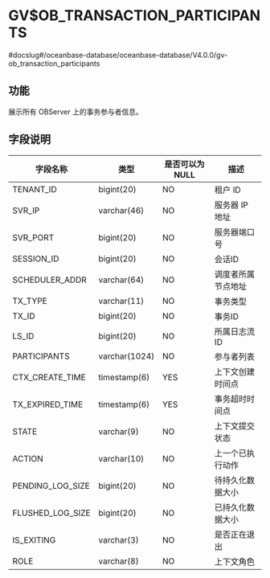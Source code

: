 GV$OB_TRANSACTION_PARTICIPANTS 
===================================================
#docslug#/oceanbase-database/oceanbase-database/V4.0.0/gv-ob_transaction_participants


功能 
-------------------

展示所有 OBServer 上的事务参与者信息。

字段说明 
---------------------



|       字段名称       |      类型       | 是否可以为 NULL |    描述     |
|------------------|---------------|------------|-----------|
| TENANT_ID        | bigint(20)    | NO         | 租户 ID     |
| SVR_IP           | varchar(46)   | NO         | 服务器 IP 地址 |
| SVR_PORT         | bigint(20)    | NO         | 服务器端口号    |
| SESSION_ID       | bigint(20)                        | NO         | 会话ID      |
| SCHEDULER_ADDR   | varchar(64)                      | NO         | 调度者所属节点地址 |
| TX_TYPE          | varchar(11)                      | NO         | 事务类型      |
| TX_ID            | bigint(20)                        | NO         | 事务ID      |
| LS_ID            | bigint(20)                        | NO         | 所属日志流ID   |
| PARTICIPANTS     | varchar(1024)                    | NO         | 参与者列表     |
| CTX_CREATE_TIME  | timestamp(6) | YES        | 上下文创建时间点  |
| TX_EXPIRED_TIME  | timestamp(6) | YES        | 事务超时时间点   |
| STATE            | varchar(9)                       | NO         | 上下文提交状态   |
| ACTION           | varchar(10)                      | NO         | 上一个已执行动作  |
| PENDING_LOG_SIZE | bigint(20)                        | NO         | 待持久化数据大小  |
| FLUSHED_LOG_SIZE | bigint(20)                        | NO         | 已持久化数据大小  |
| IS_EXITING       | varchar(3)                       | NO         | 是否正在退出    |
| ROLE             | varchar(8)                       | NO         | 上下文角色     |
